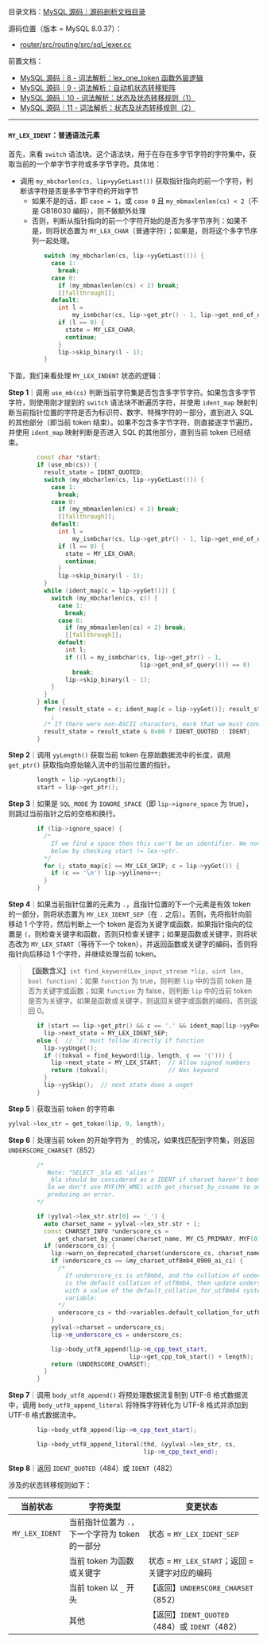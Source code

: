 目录文档：[MySQL 源码｜源码剖析文档目录](https://zhuanlan.zhihu.com/p/714761054)

源码位置（版本 = MySQL 8.0.37）：

- [router/src/routing/src/sql_lexer.cc](https://github.com/mysql/mysql-server/blob/trunk/router/src/routing/src/sql_lexer.cc)

前置文档：

- [MySQL 源码｜8 - 词法解析：lex_one_token 函数外层逻辑](https://zhuanlan.zhihu.com/p/714756661)
- [MySQL 源码｜9 - 词法解析：自动机状态转移矩阵](https://zhuanlan.zhihu.com/p/714757250)
- [MySQL 源码｜10 - 词法解析：状态及状态转移规则（1）](https://zhuanlan.zhihu.com/p/714757384)
- [MySQL 源码｜11 - 词法解析：状态及状态转移规则（2）](https://zhuanlan.zhihu.com/p/714758126)

---

#### `MY_LEX_IDENT`：普通语法元素

首先，来看 `switch` 语法块。这个语法块，用于在存在多字节字符的字符集中，获取当前的一个单字节字符或多字节字符。具体地：

- 调用 `my_mbcharlen(cs, lip>yyGetLast())` 获取指针指向的前一个字符，判断该字符是否是多字节字符的开始字节
  - 如果不是的话，即 `case = 1`，或 `case 0` 且 `my_mbmaxlenlen(cs) < 2`（不是 GB18030 编码），则不做额外处理
  - 否则，判断从指针指向的前一个字符开始的是否为多字节序列：如果不是，则将状态置为 `MY_LEX_CHAR`（普通字符）；如果是，则将这个多字节序列一起处理。

```C++
          switch (my_mbcharlen(cs, lip->yyGetLast())) {
            case 1:
              break;
            case 0:
              if (my_mbmaxlenlen(cs) < 2) break;
              [[fallthrough]];
            default:
              int l =
                  my_ismbchar(cs, lip->get_ptr() - 1, lip->get_end_of_query());
              if (l == 0) {
                state = MY_LEX_CHAR;
                continue;
              }
              lip->skip_binary(l - 1);
          }
```

下面，我们来看处理 `MY_LEX_INDENT` 状态的逻辑：

**Step 1**｜调用 `use_mb(cs)` 判断当前字符集是否包含多字节字符。如果包含多字节字符，则使用刚才提到的 `switch` 语法块不断遍历字符，并使用 `ident_map` 映射判断当前指针位置的字符是否为标识符、数字、特殊字符的一部分，直到进入 SQL 的其他部分（即当前 token 结束）。如果不包含多字节字符，则直接逐字节遍历，并使用 `ident_map` 映射判断是否进入 SQL 的其他部分，直到当前 token 已经结束。

```C++
        const char *start;
        if (use_mb(cs)) {
          result_state = IDENT_QUOTED;
          switch (my_mbcharlen(cs, lip->yyGetLast())) {
            case 1:
              break;
            case 0:
              if (my_mbmaxlenlen(cs) < 2) break;
              [[fallthrough]];
            default:
              int l =
                  my_ismbchar(cs, lip->get_ptr() - 1, lip->get_end_of_query());
              if (l == 0) {
                state = MY_LEX_CHAR;
                continue;
              }
              lip->skip_binary(l - 1);
          }
          while (ident_map[c = lip->yyGet()]) {
            switch (my_mbcharlen(cs, c)) {
              case 1:
                break;
              case 0:
                if (my_mbmaxlenlen(cs) < 2) break;
                [[fallthrough]];
              default:
                int l;
                if ((l = my_ismbchar(cs, lip->get_ptr() - 1,
                                     lip->get_end_of_query())) == 0)
                  break;
                lip->skip_binary(l - 1);
            }
          }
        } else {
          for (result_state = c; ident_map[c = lip->yyGet()]; result_state |= c)
            ;
          /* If there were non-ASCII characters, mark that we must convert */
          result_state = result_state & 0x80 ? IDENT_QUOTED : IDENT;
        }
```

**Step 2**｜调用 `yyLength()` 获取当前 token 在原始数据流中的长度，调用 `get_ptr()` 获取指向原始输入流中的当前位置的指针。

```C++
        length = lip->yyLength();
        start = lip->get_ptr();
```

**Step 3**｜如果是 `SQL_MODE` 为 `IGNORE_SPACE`（即 `lip->ignore_space` 为 true），则跳过当前指针之后的空格和换行。

```C++
        if (lip->ignore_space) {
          /*
            If we find a space then this can't be an identifier. We notice this
            below by checking start != lex->ptr.
          */
          for (; state_map[c] == MY_LEX_SKIP; c = lip->yyGet()) {
            if (c == '\n') lip->yylineno++;
          }
        }
```

**Step 4**｜如果当前指针位置的元素为 `.`，且指针位置的下一个元素是有效 token 的一部分，则将状态置为 `MY_LEX_IDENT_SEP`（在 `.` 之后）。否则，先将指针向前移动 1 个字符，然后判断上一个 token 是否为关键字或函数，如果指针指向的位置是 `(`，则检查关键字和函数，否则只检查关键字；如果是函数或关键字，则将状态改为 `MY_LEX_START`（等待下一个 token），并返回函数或关键字的编码，否则将指针向后移动 1 个字符，并继续处理当前 token。

> **【函数含义】**`int find_keyword(Lex_input_stream *lip, uint len, bool function)`：如果 `function` 为 true，则判断 `lip` 中的当前 token 是否为关键字或函数；如果 `function` 为 false，则判断 `lip` 中的当前 token 是否为关键字。如果是函数或关键字，则返回关键字或函数的编码，否则返回 0。

```C++
        if (start == lip->get_ptr() && c == '.' && ident_map[lip->yyPeek()])
          lip->next_state = MY_LEX_IDENT_SEP;
        else {  // '(' must follow directly if function
          lip->yyUnget();
          if ((tokval = find_keyword(lip, length, c == '('))) {
            lip->next_state = MY_LEX_START;  // Allow signed numbers
            return (tokval);                 // Was keyword
          }
          lip->yySkip();  // next state does a unget
        }
```

**Step 5**｜获取当前 token 的字符串

```C++
yylval->lex_str = get_token(lip, 0, length);
```

**Step 6**｜处理当前 token 的开始字符为 `_` 的情况，如果找匹配到字符集，则返回 `UNDERSCORE_CHARSET`（852）

```C++
        /*
           Note: "SELECT _bla AS 'alias'"
           _bla should be considered as a IDENT if charset haven't been found.
           So we don't use MYF(MY_WME) with get_charset_by_csname to avoid
           producing an error.
        */

        if (yylval->lex_str.str[0] == '_') {
          auto charset_name = yylval->lex_str.str + 1;
          const CHARSET_INFO *underscore_cs =
              get_charset_by_csname(charset_name, MY_CS_PRIMARY, MYF(0));
          if (underscore_cs) {
            lip->warn_on_deprecated_charset(underscore_cs, charset_name);
            if (underscore_cs == &my_charset_utf8mb4_0900_ai_ci) {
              /*
                If underscore_cs is utf8mb4, and the collation of underscore_cs
                is the default collation of utf8mb4, then update underscore_cs
                with a value of the default_collation_for_utf8mb4 system
                variable:
              */
              underscore_cs = thd->variables.default_collation_for_utf8mb4;
            }
            yylval->charset = underscore_cs;
            lip->m_underscore_cs = underscore_cs;

            lip->body_utf8_append(lip->m_cpp_text_start,
                                  lip->get_cpp_tok_start() + length);
            return (UNDERSCORE_CHARSET);
          }
        }
```

**Step 7**｜调用 `body_utf8_append()` 将预处理数据流复制到 UTF-8 格式数据流中，调用 `body_utf8_append_literal` 将特殊字符转化为 UTF-8 格式并添加到 UTF-8 格式数据流中。

```C++
        lip->body_utf8_append(lip->m_cpp_text_start);

        lip->body_utf8_append_literal(thd, &yylval->lex_str, cs,
                                      lip->m_cpp_text_end);
```

**Step 8**｜返回 `IDENT_QUOTED`（484）或 `IDENT`（482）

涉及的状态转移规则如下：

| 当前状态       | 字符类型                                        | 变更状态                                       |
| -------------- | ----------------------------------------------- | ---------------------------------------------- |
| `MY_LEX_IDENT` | 当前指针位置为 `.`，下一个字符为 token 的一部分 | 状态 = `MY_LEX_IDENT_SEP`                      |
|                | 当前 token 为函数或关键字                       | 状态 = `MY_LEX_START`；返回 = 关键字对应的编码 |
|                | 当前 token 以 `_` 开头                          | 【返回】`UNDERSCORE_CHARSET`（852）            |
|                | 其他                                            | 【返回】`IDENT_QUOTED`（484）或 `IDENT`（482） |

